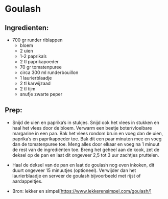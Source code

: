 # Goulash

## Ingredienten:

* 700 gr runder riblappen
   * bloem
   * 2 uien
   * 1-2 paprika’s
   * 2 tl paprikapoeder
   * 70 gr tomatenpuree
   * circa 300 ml runderbouillon
   * 1 laurierblaadje
   * 2 tl karwijzaad
   * 2 tl tijm
   * snufje zwarte peper

## Prep:
* Snijd de uien en paprika’s in stukjes. 
Snijd ook het vlees in stukken en haal het vlees door de bloem. 
Verwarm een beetje boter/vloeibare margarine in een pan. 
Bak het vlees rondom bruin en voeg dan de uien, paprika’s en paprikapoeder toe. 
Bak dit een paar minuten mee en voeg dan de tomatenpuree toe. 
Meng alles door elkaar en voeg na 1 minuut de rest van de ingrediënten toe. Breng het geheel aan de kook, 
zet de deksel op de pan en laat dit ongeveer 2,5 tot 3 uur zachtjes pruttelen.

* Haal de deksel van de pan en laat de goulash nog even inkoken, dit duurt ongeveer 15 minuutjes (optioneel). 
Verwijder dan het laurierblaadje en serveer de goulash bijvoorbeeld met rijst of aardappeltjes.

* Bron: lekker en simpel[https://www.lekkerensimpel.com/goulash/]
